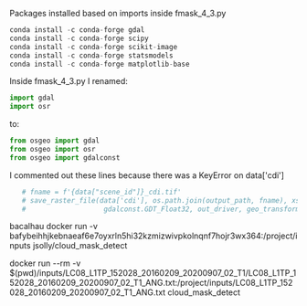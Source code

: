 Packages installed based on imports inside fmask_4_3.py
```py
conda install -c conda-forge gdal
conda install -c conda-forge scipy
conda install -c conda-forge scikit-image
conda install -c conda-forge statsmodels
conda install -c conda-forge matplotlib-base
```

Inside fmask_4_3.py I renamed:
```py
import gdal
import osr
```
to:
```py
from osgeo import gdal
from osgeo import osr
from osgeo import gdalconst
```

I commented out these lines because there was a KeyError on data['cdi']
```py
   # fname = f'{data["scene_id"]}_cdi.tif'
   # save_raster_file(data['cdi'], os.path.join(output_path, fname), xsize, ysize, 
   #                   gdalconst.GDT_Float32, out_driver, geo_transform, projection)
```


bacalhau docker run -v bafybeihhjkebnaeaf6e7oyxrln5hi32kzmizwivpkolnqnf7hojr3wx364:/project/inputs jsolly/cloud_mask_detect


docker run  --rm -v $(pwd)/inputs/LC08_L1TP_152028_20160209_20200907_02_T1/LC08_L1TP_152028_20160209_20200907_02_T1_ANG.txt:/project/inputs/LC08_L1TP_152028_20160209_20200907_02_T1_ANG.txt cloud_mask_detect
